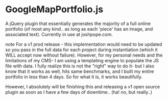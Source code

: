 # GoogleMapPortfolio.js
A jQuery plugin that essentially generates the majority of a full online portfolio (of most any kind.. as long as each 'piece' has an image, and associated text). Currently in use at joshpope.com. 

*note*
For a v1 prod release - this implementation would need to be updated so you pass in the full data for each project during instantiation (which it WILL accept now without failure). However, for my personal needs and the limitations of my CMS- I am using a templating engine to populate the JS file with data. I fully realize this is not the "right" way to do it- but I also know that it works as well, hits same benchmarks, and I built my entire portfolio in less than 4 days. So for what it is, it works beautifully. 

However, I absolutely will be finishing this and releasing a v1 open source plugin as soon as I have a few days of downtime.. (ha! no, but really..)
